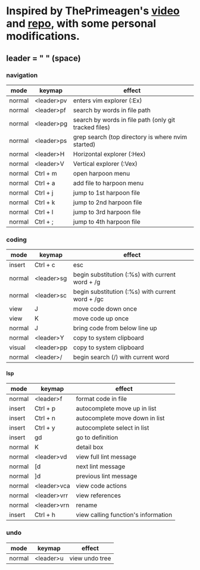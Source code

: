 # Inspired by ThePrimeagen's [video](https://www.youtube.com/watch?v=w7i4amO_zaE) and [repo](https://github.com/ThePrimeagen/init.lua), with some personal modifications.
## leader = " " (space)
### navigation
| mode | keymap | effect |
| --- | --- | --- |
| normal | \<leader\>pv | enters vim explorer (:Ex) |
| normal | \<leader\>pf | search by words in file path |
| normal | \<leader\>pg | search by words in file path (only git tracked files) |
| normal | \<leader\>ps | grep search (top directory is where nvim started) |
| normal | \<leader\>H | Horizontal explorer (:Hex) |
| normal | \<leader\>V | Vertical explorer (:Vex) |
| normal | Ctrl + m | open harpoon menu |
| normal | Ctrl + a | add file to harpoon menu |
| normal | Ctrl + j | jump to 1st harpoon file |
| normal | Ctrl + k | jump to 2nd harpoon file |
| normal | Ctrl + l | jump to 3rd harpoon file |
| normal | Ctrl + ; | jump to 4th harpoon file |
### coding
| mode | keymap | effect |
| --- | --- | --- |
| insert | Ctrl + c | esc |
| normal | \<leader\>sg | begin substitution (:%s) with current word + /g |
| normal | \<leader\>sc | begin substitution (:%s) with current word + /gc |
| view | J | move code down once |
| view | K | move code up once |
| normal | J | bring code from below line up |
| normal | \<leader\>Y | copy to system clipboard |
| visual | \<leader\>pp | copy to system clipboard |
| normal | \<leader\>/ | begin search (/) with current word |
#### lsp
| mode | keymap | effect |
| --- | --- | --- |
| normal | \<leader\>f | format code in file |
| insert | Ctrl + p | autocomplete move up in list |
| insert | Ctrl + n | autocomplete move down in list |
| insert | Ctrl + y | autocomplete select in list |
| insert | gd | go to definition |
| normal | K | detail box |
| normal | \<leader\>vd | view full lint message |
| normal | [d | next lint message |
| normal | ]d | previous lint message |
| normal | \<leader\>vca | view code actions |
| normal | \<leader\>vrr | view references |
| normal | \<leader\>vrn | rename |
| insert | Ctrl + h | view calling function's information |
### undo
| mode | keymap | effect |
| --- | --- | --- |
| normal | \<leader\>u | view undo tree |
